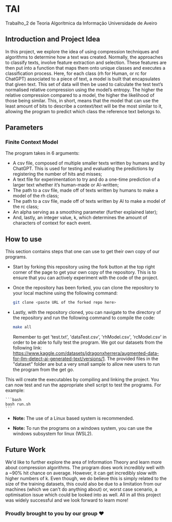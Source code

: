 # TAI

Trabalho_2 de Teoria Algorítmica da Informação
Universidade de Aveiro 

## Introduction and Project Idea
In this project, we explore the idea of using compression techniques and algorithms to determine how a text was created. Normally, the approaches to classify texts, involve feature extraction and selection. These features are then put into a function that maps them onto unique classes and executes a classification process. 
Here, for each class (rh for Human, or rc for ChatGPT) associated to a piece of text, a model is built that encapsulates that given text. This set of data will then be used to calculate the test text’s normalised relative compression using the model’s entropy. The higher the relative compression compared to a model, the higher the likelihood of those being similar. This, in short, means that the model that can use the least amount of bits to describe a context/text will be the most similar to it, allowing the program to predict which class the reference text belongs to.

## Parameters

### Finite Context Model
The program takes in 6 arguments:
- A csv file, composed of multiple smaller texts written by humans and by ChatGPT. This is used for testing and evaluating the predictions by registering the number of hits and misses;
- A text file for experimentation to try and do a one-time prediction of a larger text whether it’s human-made or AI-written;
- The path to a csv file, made off of texts written by humans to make a model of the rh class;
- The path to a csv file, made off of texts written by AI to make a model of the rc class;
- An alpha serving as a smoothing parameter (further explained later);
- And, lastly, an integer value, k, which determines the amount of characters of context for each event.

## How to use

This section contains steps that one can use to get their own copy of our programs.

- Start by forking this repository using the fork button at the top right corner of the page to get your own copy of the repository. This is to ensure that you can actively experiment with the code of the project.

- Once the repository has been forked, you can clone the repository to your local machine using the following command:

	```bash
	git clone <paste URL of the forked repo here>
	```

- Lastly, with the repository cloned, you can navigate to the directory of the repository and run the following command to compile the code:

    ```bash
    make all
    ```

    Remember to get 'test.txt', 'dataTest.csv', 'rhModel.csv', 'rcModel.csv' in order to be able to fully test the program. We got our datasets from the following link: https://www.kaggle.com/datasets/jdragonxherrera/augmented-data-for-llm-detect-ai-generated-text/versions/1.
  The provided files in the "dataset" folder are but a very small sample to allow new users to run the program from the get go.

This will create the executables by compiling and linking the project. You can now test and run the appropriate shell script to test the programs.
For example:

    ```bash
    bash run.sh
    ```

- **Note:** The use of a Linux based system is recommended.

- **Note:** To run the programs on a windows system, you can use the windows subsystem for linux (WSL2).

## Future Work
We'd like to further explore the area of Information Theory and learn more about compression algorithms. The program does work incredibly well with a ~90% hit chance on average. However, it can get incredibly slow with higher numbers of k. Even though, we do believe this is simply related to the size of the training datasets, this could also be due to a limitation from our machines (which we can't do anything about) or, worst case scenario, a optimisation issue which could be looked into as well.
All in all this project was widely successful and we look forward to learn more!

### Proudly brought to you by our group ❤️
